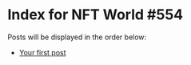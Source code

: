 # Index for NFT World #554
Posts will be displayed in the order below:

- [Your first post](./001-first.md)

